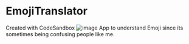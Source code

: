 # EmojiTranslator
Created with CodeSandbox
![image](https://user-images.githubusercontent.com/116382864/199599023-3c70fdf0-3995-4430-b193-9490fd5a2f15.png)
App to understand Emoji since its sometimes being confusing people like me.
